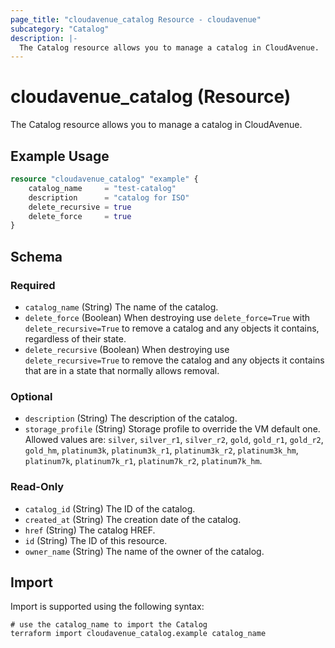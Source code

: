 ```yaml
---
page_title: "cloudavenue_catalog Resource - cloudavenue"
subcategory: "Catalog"
description: |-
  The Catalog resource allows you to manage a catalog in CloudAvenue.
---
```


# cloudavenue_catalog (Resource)

The Catalog resource allows you to manage a catalog in CloudAvenue.

## Example Usage

```terraform
resource "cloudavenue_catalog" "example" {
	catalog_name     = "test-catalog"
	description      = "catalog for ISO"
	delete_recursive = true
	delete_force     = true
}
```

<!-- schema generated by tfplugindocs -->
## Schema

### Required

- `catalog_name` (String) The name of the catalog.
- `delete_force` (Boolean) When destroying use `delete_force=True` with `delete_recursive=True` to remove a catalog and any objects it contains, regardless of their state.
- `delete_recursive` (Boolean) When destroying use `delete_recursive=True` to remove the catalog and any objects it contains that are in a state that normally allows removal.

### Optional

- `description` (String) The description of the catalog.
- `storage_profile` (String) Storage profile to override the VM default one. Allowed values are: `silver`, `silver_r1`, `silver_r2`, `gold`, `gold_r1`, `gold_r2`, `gold_hm`, `platinum3k`, `platinum3k_r1`, `platinum3k_r2`, `platinum3k_hm`, `platinum7k`, `platinum7k_r1`, `platinum7k_r2`, `platinum7k_hm`.

### Read-Only

- `catalog_id` (String) The ID of the catalog.
- `created_at` (String) The creation date of the catalog.
- `href` (String) The catalog HREF.
- `id` (String) The ID of this resource.
- `owner_name` (String) The name of the owner of the catalog.

## Import

Import is supported using the following syntax:
```shell
# use the catalog_name to import the Catalog
terraform import cloudavenue_catalog.example catalog_name
```